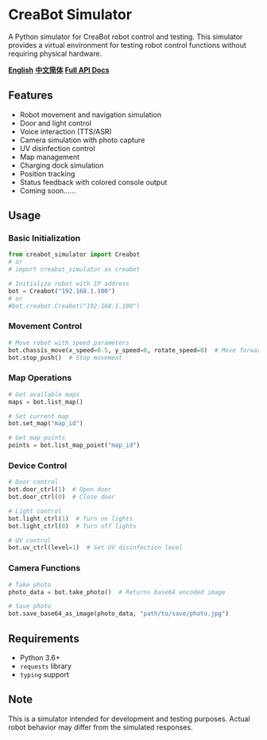 # CreaBot Simulator

A Python simulator for CreaBot robot control and testing. This simulator provides a virtual environment for testing robot control functions without requiring physical hardware.

[**English**](README.md)     [**中文简体**](README_CN.md)     [**Full API Docs**](CreaAPI接口文档说明.pdf)

## Features

- Robot movement and navigation simulation
- Door and light control
- Voice interaction (TTS/ASR)
- Camera simulation with photo capture
- UV disinfection control
- Map management
- Charging dock simulation
- Position tracking
- Status feedback with colored console output
- Coming soon......

## Usage

### Basic Initialization

```python
from creabot_simulator import Creabot
# or
# import creabot_simulator as creabot

# Initialize robot with IP address
bot = Creabot("192.168.1.100")
# or
#bot.creabot.Creabot("192.168.1.100")
```

### Movement Control

```python
# Move robot with speed parameters
bot.chassis_move(x_speed=0.5, y_speed=0, rotate_speed=0)  # Move forward
bot.stop_push()  # Stop movement
```

### Map Operations

```python
# Get available maps
maps = bot.list_map()

# Set current map
bot.set_map("map_id")

# Get map points
points = bot.list_map_point("map_id")
```

### Device Control

```python
# Door control
bot.door_ctrl(1)  # Open door
bot.door_ctrl(0)  # Close door

# Light control
bot.light_ctrl(1)  # Turn on lights
bot.light_ctrl(0)  # Turn off lights

# UV control
bot.uv_ctrl(level=1)  # Set UV disinfection level
```

### Camera Functions

```python
# Take photo
photo_data = bot.take_photo()  # Returns base64 encoded image

# Save photo
bot.save_base64_as_image(photo_data, "path/to/save/photo.jpg")
```

## Requirements

- Python 3.6+
- `requests` library
- `typing` support

## Note

This is a simulator intended for development and testing purposes. Actual robot behavior may differ from the simulated responses.

